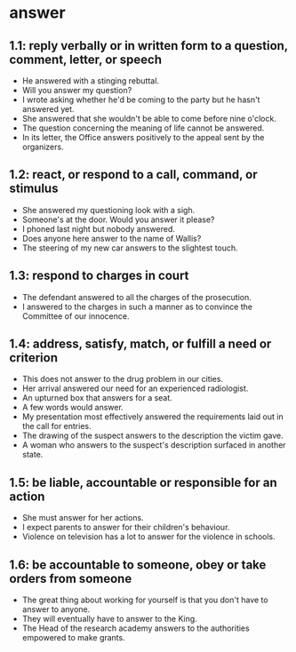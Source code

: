 # answer
## 1.1: reply verbally or in written form to a question, comment, letter, or speech

  *  He answered with a stinging rebuttal.
  *  Will you answer my question?
  *  I wrote asking whether he'd be coming to the party but he hasn't answered yet.
  *  She answered that she wouldn't be able to come before nine o'clock.
  *  The question concerning the meaning of life cannot be answered.
  *  In its letter, the Office answers positively to the appeal sent by the organizers.

## 1.2: react, or respond to a call, command, or stimulus

  *  She answered my questioning look with a sigh.
  *  Someone's at the door. Would you answer it please?
  *  I phoned last night but nobody answered.
  *  Does anyone here answer to the name of Wallis?
  *  The steering of my new car answers to the slightest touch.

## 1.3: respond to charges in court

  *  The defendant answered to all the charges of the prosecution.
  *  I answered to the charges in such a manner as to convince the Committee of our innocence.

## 1.4: address, satisfy, match, or fulfill a need or criterion

  *  This does not answer to the drug problem in our cities.
  *  Her arrival answered our need for an experienced radiologist.
  *  An upturned box that answers for a seat.
  *  A few words would answer.
  *  My presentation most effectively answered the requirements laid out in the call for entries.
  *  The drawing of the suspect answers to the description the victim gave.
  *  A woman who answers to the suspect's description surfaced in another state.

## 1.5: be liable, accountable or responsible for an action

  *  She must answer for her actions.
  *  I expect parents to answer for their children's behaviour.
  *  Violence on television has a lot to answer for the violence in schools.

## 1.6: be accountable to someone, obey or take orders from someone

  *  The great thing about working for yourself is that you don't have to answer to anyone.
  *  They will eventually have to answer to the King.
  *  The Head of the research academy answers to the authorities empowered to make grants.
